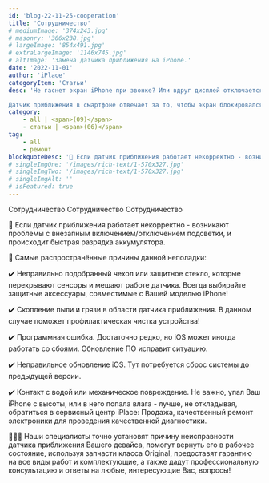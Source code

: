 ```yaml
---
id: 'blog-22-11-25-cooperation'
title: 'Сотрудничество'
# mediumImage: '374x243.jpg'
# masonry: '366x238.jpg'
# largeImage: '854x491.jpg'
# extraLargeImage: '1146x745.jpg'
# altImage: 'Замена датчика приближения на iPhone.'
date: '2022-11-01'
author: 'iPlace'
categoryItem: 'Статьи'
desc: 'Не гаснет экран iPhone при звонке? Или вдруг дисплей отключается без видимой на то причины? Похоже, датчик приближения Вашего iPhone вышел из строя!

Датчик приближения в смартфоне отвечает за то, чтобы экран блокировался во время телефонного разговора. Таким образом система защищается от ненужных нажатий и экономит заряд батареи.'
category:
    - all | <span>(09)</span>
    - статьи | <span>(06)</span>
tag:
    - all
    - ремонт
blockquoteDesc: '🪫 Если датчик приближения работает некорректно - возникают проблемы с внезапным включением/отключением подсветки, и происходит быстрая разрядка аккумулятора.'
# singleImgOne: '/images/rich-text/1-570x327.jpg'
# singleImgTwo: '/images/rich-text/1-570x327.jpg'
# singleImgAlt: ''
# isFeatured: true
---
```


Сотрудничество
Сотрудничество
Сотрудничество


🪫 Если датчик приближения работает некорректно - возникают проблемы с внезапным включением/отключением подсветки, и происходит быстрая разрядка аккумулятора.

📌 Самые распространённые причины данной неполадки:

✔️ Неправильно подобранный чехол или защитное стекло, которые перекрывают сенсоры и мешают работе датчика. Всегда выбирайте защитные аксессуары, совместимые с Вашей моделью iPhone!

✔️ Скопление пыли и грязи в области датчика приближения. В данном случае поможет профилактическая чистка устройства!

✔️ Программная ошибка. Достаточно редко, но iOS может иногда работать со сбоями. Обновление ПО исправит ситуацию.

✔️ Неправильное обновление iOS. Тут потребуется сброс системы до предыдущей версии.

✔️ Контакт с водой или механическое повреждение. Не важно, упал Ваш iPhone с высоты, или в него попала влага - лучше, не откладывая, обратиться в сервисный центр iPlace: Продажа, качественный ремонт электроники для проведения качественной диагностики.

👨🏻‍🔧 Наши специалисты точно установят причину неисправности датчика приближения Вашего девайса, помогут вернуть его в рабочее состояние, используя запчасти класса Original, предоставят гарантию на все виды работ и комплектующие, а также дадут профессиональную консультацию и ответы на любые, интересующие Вас, вопросы!